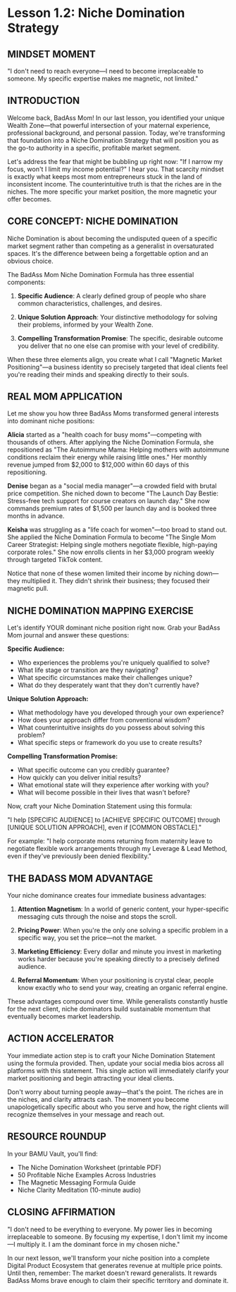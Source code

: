 # Lesson 1.2: Niche Domination Strategy

## MINDSET MOMENT
"I don't need to reach everyone—I need to become irreplaceable to someone. My specific expertise makes me magnetic, not limited."

## INTRODUCTION

Welcome back, BadAss Mom! In our last lesson, you identified your unique Wealth Zone—that powerful intersection of your maternal experience, professional background, and personal passion. Today, we're transforming that foundation into a Niche Domination Strategy that will position you as the go-to authority in a specific, profitable market segment.

Let's address the fear that might be bubbling up right now: "If I narrow my focus, won't I limit my income potential?" I hear you. That scarcity mindset is exactly what keeps most mom entrepreneurs stuck in the land of inconsistent income. The counterintuitive truth is that the riches are in the niches. The more specific your market position, the more magnetic your offer becomes.

## CORE CONCEPT: NICHE DOMINATION

Niche Domination is about becoming the undisputed queen of a specific market segment rather than competing as a generalist in oversaturated spaces. It's the difference between being a forgettable option and an obvious choice.

The BadAss Mom Niche Domination Formula has three essential components:

1. **Specific Audience**: A clearly defined group of people who share common characteristics, challenges, and desires.

2. **Unique Solution Approach**: Your distinctive methodology for solving their problems, informed by your Wealth Zone.

3. **Compelling Transformation Promise**: The specific, desirable outcome you deliver that no one else can promise with your level of credibility.

When these three elements align, you create what I call "Magnetic Market Positioning"—a business identity so precisely targeted that ideal clients feel you're reading their minds and speaking directly to their souls.

## REAL MOM APPLICATION

Let me show you how three BadAss Moms transformed general interests into dominant niche positions:

**Alicia** started as a "health coach for busy moms"—competing with thousands of others. After applying the Niche Domination Formula, she repositioned as "The Autoimmune Mama: Helping mothers with autoimmune conditions reclaim their energy while raising little ones." Her monthly revenue jumped from $2,000 to $12,000 within 60 days of this repositioning.

**Denise** began as a "social media manager"—a crowded field with brutal price competition. She niched down to become "The Launch Day Bestie: Stress-free tech support for course creators on launch day." She now commands premium rates of $1,500 per launch day and is booked three months in advance.

**Keisha** was struggling as a "life coach for women"—too broad to stand out. She applied the Niche Domination Formula to become "The Single Mom Career Strategist: Helping single mothers negotiate flexible, high-paying corporate roles." She now enrolls clients in her $3,000 program weekly through targeted TikTok content.

Notice that none of these women limited their income by niching down—they multiplied it. They didn't shrink their business; they focused their magnetic pull.

## NICHE DOMINATION MAPPING EXERCISE

Let's identify YOUR dominant niche position right now. Grab your BadAss Mom journal and answer these questions:

**Specific Audience:**
- Who experiences the problems you're uniquely qualified to solve?
- What life stage or transition are they navigating?
- What specific circumstances make their challenges unique?
- What do they desperately want that they don't currently have?

**Unique Solution Approach:**
- What methodology have you developed through your own experience?
- How does your approach differ from conventional wisdom?
- What counterintuitive insights do you possess about solving this problem?
- What specific steps or framework do you use to create results?

**Compelling Transformation Promise:**
- What specific outcome can you credibly guarantee?
- How quickly can you deliver initial results?
- What emotional state will they experience after working with you?
- What will become possible in their lives that wasn't before?

Now, craft your Niche Domination Statement using this formula:

"I help [SPECIFIC AUDIENCE] to [ACHIEVE SPECIFIC OUTCOME] through [UNIQUE SOLUTION APPROACH], even if [COMMON OBSTACLE]."

For example: "I help corporate moms returning from maternity leave to negotiate flexible work arrangements through my Leverage & Lead Method, even if they've previously been denied flexibility."

## THE BADASS MOM ADVANTAGE

Your niche dominance creates four immediate business advantages:

1. **Attention Magnetism**: In a world of generic content, your hyper-specific messaging cuts through the noise and stops the scroll.

2. **Pricing Power**: When you're the only one solving a specific problem in a specific way, you set the price—not the market.

3. **Marketing Efficiency**: Every dollar and minute you invest in marketing works harder because you're speaking directly to a precisely defined audience.

4. **Referral Momentum**: When your positioning is crystal clear, people know exactly who to send your way, creating an organic referral engine.

These advantages compound over time. While generalists constantly hustle for the next client, niche dominators build sustainable momentum that eventually becomes market leadership.

## ACTION ACCELERATOR

Your immediate action step is to craft your Niche Domination Statement using the formula provided. Then, update your social media bios across all platforms with this statement. This single action will immediately clarify your market positioning and begin attracting your ideal clients.

Don't worry about turning people away—that's the point. The riches are in the niches, and clarity attracts cash. The moment you become unapologetically specific about who you serve and how, the right clients will recognize themselves in your message and reach out.

## RESOURCE ROUNDUP

In your BAMU Vault, you'll find:
- The Niche Domination Worksheet (printable PDF)
- 50 Profitable Niche Examples Across Industries
- The Magnetic Messaging Formula Guide
- Niche Clarity Meditation (10-minute audio)

## CLOSING AFFIRMATION

"I don't need to be everything to everyone. My power lies in becoming irreplaceable to someone. By focusing my expertise, I don't limit my income—I multiply it. I am the dominant force in my chosen niche."

In our next lesson, we'll transform your niche position into a complete Digital Product Ecosystem that generates revenue at multiple price points. Until then, remember: The market doesn't reward generalists. It rewards BadAss Moms brave enough to claim their specific territory and dominate it.
